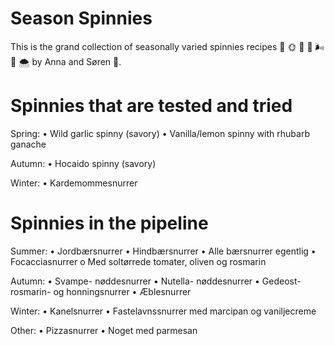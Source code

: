 # Season Spinnies
This is the grand collection of seasonally varied spinnies recipes &#127793; &#127774; &#127809; &#127875; &#127788; &#127876; &#127784; by Anna and Søren &#128069;. 

# Spinnies that are tested and tried

Spring:
•	Wild garlic spinny (savory)
•	Vanilla/lemon spinny with rhubarb ganache

Autumn:
•	Hocaido spinny (savory)

Winter:
•	Kardemommesnurrer

# Spinnies in the pipeline

Summer:
•	Jordbærsnurrer
•	Hindbærsnurrer
•	Alle bærsnurrer egentlig
•	Focacciasnurrer
o	Med soltørrede tomater, oliven og rosmarin

Autumn:
•	Svampe- nøddesnurrer
•	Nutella- nøddesnurrer
•	Gedeost- rosmarin- og honningsnurrer
•	Æblesnurrer

Winter:
•	Kanelsnurrer
•	Fastelavnssnurrer med marcipan og vaniljecreme

Other:
•	Pizzasnurrer
•	Noget med parmesan
	
